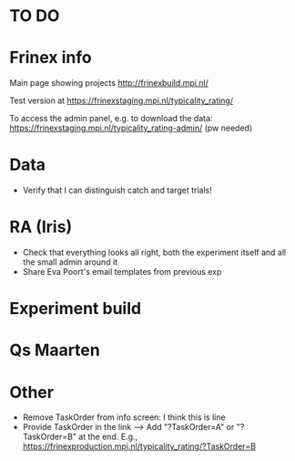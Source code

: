 TO DO
=====

Frinex info
===========

Main page showing projects
http://frinexbuild.mpi.nl/

Test version at
https://frinexstaging.mpi.nl/typicality_rating/

To access the admin panel, e.g. to download the data:
https://frinexstaging.mpi.nl/typicality_rating-admin/
(pw needed)


Data
====

- Verify that I can distinguish catch and target trials!


RA (Iris)
=========

- Check that everything looks all right, both the experiment itself and all the small admin around it
- Share Eva Poort's email templates from previous exp


Experiment build
================



Qs Maarten
==========



Other
=====

- Remove TaskOrder from info screen: I think this is line <metadataField fieldName="TaskOrder"/>
- Provide TaskOrder in the link --> Add "?TaskOrder=A" or "?TaskOrder=B" at the end. E.g., https://frinexproduction.mpi.nl/typicality_rating/?TaskOrder=B
